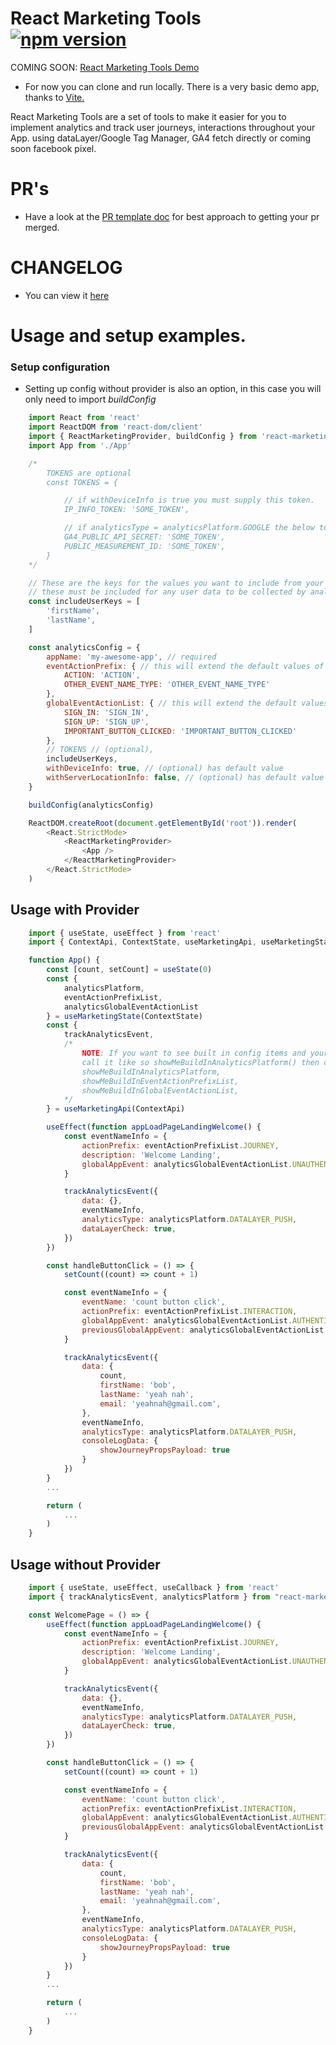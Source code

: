 
# React Marketing Tools &nbsp; [![npm version](https://badge.fury.io/js/react-marketing-tools.svg)](https://badge.fury.io/js/react-marketing-tools)

COMING SOON: [React Marketing Tools Demo](https://)
- For now you can clone and run locally. There is a very basic demo app, thanks to [Vite.](https://vitejs.dev/)

React Marketing Tools are a set of tools to make it easier for you to implement analytics and track user journeys, interactions throughout your App. using dataLayer/Google Tag Manager, GA4 fetch directly or coming soon facebook pixel.

# PR's
- Have a look at the [PR template doc](https://github.com/bronz3beard/react-marketing-tools/blob/main/docs) for best approach to getting your pr merged.

# CHANGELOG
- You can view it [here](https://github.com/bronz3beard/react-marketing-tools/blob/main/docs/CHANGELOG.md)

# Usage and setup examples.

### Setup configuration
- Setting up config without provider is also an option, in this case you will only need to import _buildConfig_
```js
    import React from 'react'
    import ReactDOM from 'react-dom/client'
    import { ReactMarketingProvider, buildConfig } from 'react-marketing-tools';
    import App from './App'

    /*
        TOKENS are optional
        const TOKENS = {

            // if withDeviceInfo is true you must supply this token.
            IP_INFO_TOKEN: 'SOME_TOKEN',

            // if analyticsType = analyticsPlatform.GOOGLE the below tokens must be supplied.
            GA4_PUBLIC_API_SECRET: 'SOME_TOKEN',
            PUBLIC_MEASUREMENT_ID: 'SOME_TOKEN',
        }
    */

    // These are the keys for the values you want to include from your user data
    // these must be included for any user data to be collected by analytics event if user data is hardcoded when passed in.
    const includeUserKeys = [
        'firstName',
        'lastName',
    ]

    const analyticsConfig = { 
        appName: 'my-awesome-app', // required
        eventActionPrefix: { // this will extend the default values of eventActionPrefix 
            ACTION: 'ACTION',
            OTHER_EVENT_NAME_TYPE: 'OTHER_EVENT_NAME_TYPE'
        },
        globalEventActionList: { // this will extend the default values of globalEventActionList 
            SIGN_IN: 'SIGN_IN',
            SIGN_UP: 'SIGN_UP',
            IMPORTANT_BUTTON_CLICKED: 'IMPORTANT_BUTTON_CLICKED'
        },
        // TOKENS // (optional), 
        includeUserKeys, 
        withDeviceInfo: true, // (optional) has default value
        withServerLocationInfo: false, // (optional) has default value
    }

    buildConfig(analyticsConfig)

    ReactDOM.createRoot(document.getElementById('root')).render(
        <React.StrictMode>
            <ReactMarketingProvider>
                <App />
            </ReactMarketingProvider>
        </React.StrictMode>
    )

```

## Usage with Provider
```js
    import { useState, useEffect } from 'react'
    import { ContextApi, ContextState, useMarketingApi, useMarketingState } from 'react-marketing-tools'

    function App() {
        const [count, setCount] = useState(0)
        const {
            analyticsPlatform,
            eventActionPrefixList,
            analyticsGlobalEventActionList
        } = useMarketingState(ContextState)
        const {
            trackAnalyticsEvent,
            /*
                NOTE: If you want to see built in config items and your added items, use one of the following functions to the body of your functional component or useEffect/function
                call it like so showMeBuildInAnalyticsPlatform() then check your console, in dev tools.
                showMeBuildInAnalyticsPlatform,
                showMeBuildInEventActionPrefixList,
                showMeBuildInGlobalEventActionList,
            */
        } = useMarketingApi(ContextApi)

        useEffect(function appLoadPageLandingWelcome() {
            const eventNameInfo = {
                actionPrefix: eventActionPrefixList.JOURNEY,
                description: 'Welcome Landing',
                globalAppEvent: analyticsGlobalEventActionList.UNAUTHENTICATED,
            }

            trackAnalyticsEvent({
                data: {},
                eventNameInfo,
                analyticsType: analyticsPlatform.DATALAYER_PUSH,
                dataLayerCheck: true,
            })
        })

        const handleButtonClick = () => {
            setCount((count) => count + 1)

            const eventNameInfo = {
                eventName: 'count button click',
                actionPrefix: eventActionPrefixList.INTERACTION,
                globalAppEvent: analyticsGlobalEventActionList.AUTHENTICATED,
                previousGlobalAppEvent: analyticsGlobalEventActionList.UNAUTHENTICATED
            }

            trackAnalyticsEvent({
                data: {
                    count,
                    firstName: 'bob',
                    lastName: 'yeah nah',
                    email: 'yeahnah@gmail.com',
                },
                eventNameInfo,
                analyticsType: analyticsPlatform.DATALAYER_PUSH,
                consoleLogData: {
                    showJourneyPropsPayload: true
                }
            })
        }
        ...

        return (
            ...
        )
    }

```

## Usage without Provider
```js
    import { useState, useEffect, useCallback } from 'react'
    import { trackAnalyticsEvent, analyticsPlatform } from "react-marketing-tools";

    const WelcomePage = () => {
        useEffect(function appLoadPageLandingWelcome() {
            const eventNameInfo = {
                actionPrefix: eventActionPrefixList.JOURNEY,
                description: 'Welcome Landing',
                globalAppEvent: analyticsGlobalEventActionList.UNAUTHENTICATED,
            }

            trackAnalyticsEvent({
                data: {},
                eventNameInfo,
                analyticsType: analyticsPlatform.DATALAYER_PUSH,
                dataLayerCheck: true,
            })
        })

        const handleButtonClick = () => {
            setCount((count) => count + 1)

            const eventNameInfo = {
                eventName: 'count button click',
                actionPrefix: eventActionPrefixList.INTERACTION,
                globalAppEvent: analyticsGlobalEventActionList.AUTHENTICATED,
                previousGlobalAppEvent: analyticsGlobalEventActionList.UNAUTHENTICATED
            }

            trackAnalyticsEvent({
                data: {
                    count,
                    firstName: 'bob',
                    lastName: 'yeah nah',
                    email: 'yeahnah@gmail.com',
                },
                eventNameInfo,
                analyticsType: analyticsPlatform.DATALAYER_PUSH,
                consoleLogData: {
                    showJourneyPropsPayload: true
                }
            })
        }
        ...

        return (
            ...
        )
    }
```
